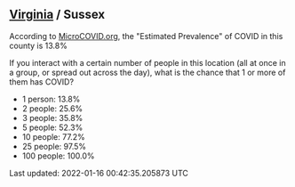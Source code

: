 
## [Virginia](/united-states/virginia) / Sussex

According to [MicroCOVID.org](http://microcovid.org),
the "Estimated Prevalence" of COVID in this county is 13.8%

If you interact with a certain number of people in this location
(all at once in a group, or spread out across the day), what is the chance that
1 or more of them has COVID?

- 1 person: 13.8%
- 2 people: 25.6%
- 3 people: 35.8%
- 5 people: 52.3%
- 10 people: 77.2%
- 25 people: 97.5%
- 100 people: 100.0%

Last updated: 2022-01-16 00:42:35.205873 UTC
